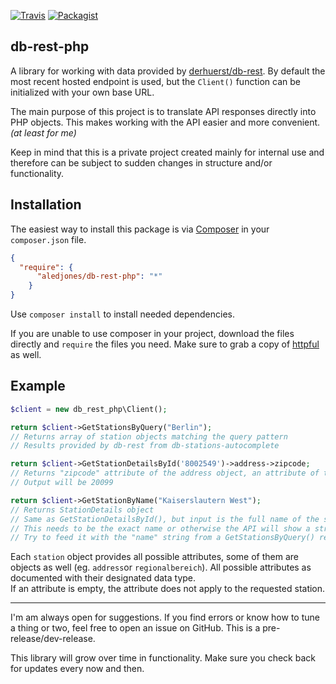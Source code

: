 [![Travis](https://img.shields.io/travis/aledjones/db-rest.svg?style=for-the-badge)](https://travis-ci.org/aledjones/db-rest-php)
[![Packagist](https://img.shields.io/packagist/vpre/aledjones/db-rest-php.svg?style=for-the-badge)](https://packagist.org/packages/aledjones/db-rest-php)  

db-rest-php
-----------

A library for working with data provided by [derhuerst/db-rest](https://github.com/derhuerst/db-rest).
By default the most recent hosted endpoint is used, but the ``Client()`` function can be initialized with your own base
URL.  

The main purpose of this project is to translate API responses directly into PHP objects. This makes working with the
API easier and more convenient. _(at least for me)_

Keep in mind that this is a private project created mainly for internal use and therefore can be subject to sudden
changes in structure and/or functionality.

## Installation
The easiest way to install this package is via [Composer](http://getcomposer.org/) in your ``composer.json`` file.

```json
{
  "require": {
      "aledjones/db-rest-php": "*"
    }
}
```
Use `composer install` to install needed dependencies.

If you are unable to use composer in your project, download the files directly and ``require`` the files you need. Make
sure to grab a copy of [httpful](http://phphttpclient.com/) as well.  

## Example

```php
$client = new db_rest_php\Client();

return $client->GetStationsByQuery("Berlin");
// Returns array of station objects matching the query pattern
// Results provided by db-rest from db-stations-autocomplete

return $client->GetStationDetailsById('8002549')->address->zipcode;
// Returns "zipcode" attribute of the address object, an attribute of the StationDetails object
// Output will be 20099

return $client->GetStationByName("Kaiserslautern West");
// Returns StationDetails object
// Same as GetStationDetailsById(), but input is the full name of the station as string.
// This needs to be the exact name or otherwise the API will show a strange behavior (illegal json).
// Try to feed it with the "name" string from a GetStationsByQuery() result.
```

Each ``station`` object provides all possible attributes, some of them are objects as well (eg. `address`or
`regionalbereich`). All possible attributes as documented with their designated data type.  
If an attribute is empty, the attribute does not apply to the requested station.  

---
I'm am always open for suggestions. If you find errors or know how to tune a thing or two, feel free to open an
issue on GitHub.  This is a pre-release/dev-release.

This library will grow over time in functionality. Make sure you check back for updates every now and then.